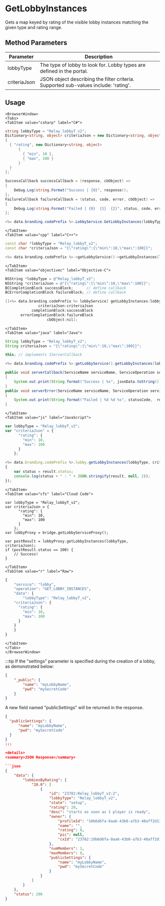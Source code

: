 # GetLobbyInstances

Gets a map keyed by rating of the visible lobby instances matching the given type and rating range.

<PartialServop service_name="lobby" operation_name="GET_LOBBY_INSTANCES" />

## Method Parameters

| Parameter    | Description                                                                         |
| ------------ | ----------------------------------------------------------------------------------- |
| lobbyType    | The type of lobby to look for. Lobby types are defined in the portal.               |
| criteriaJson | JSON object describing the filter criteria. Supported sub-values include: 'rating'. |

## Usage

```mdx-code-block
<BrowserWindow>
<Tabs>
<TabItem value="csharp" label="C#">
```

```csharp
string lobbyType = "Relay_lobbyT_v2";
Dictionary<string, object> criteriaJson = new Dictionary<string, object>
{
  { "rating", new Dictionary<string, object>
      {
        { "min", 10 },
        { "max", 100 }
      }
  }
};

SuccessCallback successCallback = (response, cbObject) =>
{
    Debug.Log(string.Format("Success | {0}", response));
};
FailureCallback failureCallback = (status, code, error, cbObject) =>
{
    Debug.Log(string.Format("Failed | {0}  {1}  {2}", status, code, error));
};

<%= data.branding.codePrefix %>.LobbyService.GetLobbyInstances(lobbyType, criteriaJson, successCallback, failureCallback);
```

```mdx-code-block
</TabItem>
<TabItem value="cpp" label="C++">
```

```cpp
const char *lobbyType = "Relay_lobbyT_v2";
const char *criteriaJson = "{\"rating\":{\"min\":10,\"max\":100}}";

<%= data.branding.codePrefix %>->getLobbyService()->getLobbyInstances(lobbyType, criteriaJson, this);
```

```mdx-code-block
</TabItem>
<TabItem value="objectivec" label="Objective-C">
```

```objectivec
NSString *lobbyType = @"Relay_lobbyT_v2";
NSString *criteriaJson = @"{\"rating\":{\"min\":10,\"max\":100}}";
BCCompletionBlock successBlock;      // define callback
BCErrorCompletionBlock failureBlock; // define callback

[[<%= data.branding.codePrefix %> lobbyService] getLobbyInstances:lobbyType
               criteriaJson:criteriaJson
            completionBlock:successBlock
       errorCompletionBlock:failureBlock
                   cbObject:nil];
```

```mdx-code-block
</TabItem>
<TabItem value="java" label="Java">
```

```java
String lobbyType = "Relay_lobbyT_v2";
String criteriaJson = "{\"rating\":{\"min\":10,\"max\":100}}";

this; // implements IServerCallback

<%= data.branding.codePrefix %>.getLobbyService().getLobbyInstances(lobbyType, criteriaJson, this);

public void serverCallback(ServiceName serviceName, ServiceOperation serviceOperation, JSONObject jsonData)
{
    System.out.print(String.format("Success | %s", jsonData.toString()));
}
public void serverError(ServiceName serviceName, ServiceOperation serviceOperation, int statusCode, int reasonCode, String jsonError)
{
    System.out.print(String.format("Failed | %d %d %s", statusCode,  reasonCode, jsonError.toString()));
}
```

```mdx-code-block
</TabItem>
<TabItem value="js" label="JavaScript">
```

```javascript
var lobbyType = "Relay_lobbyT_v2";
var "criteriaJson" = {
      "rating": {
        "min": 10,
        "max": 100
      }
    };

<%= data.branding.codePrefix %>.lobby.getLobbyInstances(lobbyType, criteriaJson, result =>
{
	var status = result.status;
	console.log(status + " : " + JSON.stringify(result, null, 2));
});
```

```mdx-code-block
</TabItem>
<TabItem value="cfs" label="Cloud Code">
```

```cfscript
var lobbyType = "Relay_lobbyT_v2";
var criteriaJson = {
      "rating": {
        "min": 10,
        "max": 100
      }
    };
var lobbyProxy = bridge.getLobbyServiceProxy();

var postResult = lobbyProxy.getLobbyInstances(lobbyType, criteriaJson);
if (postResult.status == 200) {
    // Success!
}
```

```mdx-code-block
</TabItem>
<TabItem value="r" label="Raw">
```

```r
{
	"service": "lobby",
	"operation": "GET_LOBBY_INSTANCES",
	"data": {
		"lobbyType": "Relay_lobbyT_v2",
    "criteriaJson": {
      "rating": {
        "min": 10,
        "max": 100
      }
    }
	}
}
```

```mdx-code-block
</TabItem>
</Tabs>
</BrowserWindow>
```

:::tip
If the "settings" parameter is specified during the creation of a lobby, as demonstrated below:

```json
{
    "_public": {
        "name": "myLobbyName",
        "pwd": "mySecretCode"
    }
}
```

A new field named "publicSettings" will be returned in the response.

````json
{
  "publicSettings": {
      "name": "myLobbyName",
      "pwd": "mySecretCode"
  }
}
:::

<details>
<summary>JSON Response</summary>

```json
{
    "data": {
        "lobbiesByRating": {
            "20.0": [
                {
                    "id": "23782:Relay_lobbyT_v2:2",
                    "lobbyType": "Relay_lobbyT_v2",
                    "state": "setup",
                    "rating": 20,
                    "desc": "starts as soon as 1 player is ready",
                    "owner": {
                        "profileId": "10b6d6fa-0aa6-43b0-a7b3-48aff2d13312",
                        "name": "",
                        "rating": 0,
                        "pic": null,
                        "cxId": "23782:10b6d6fa-0aa6-43b0-a7b3-48aff2d13312:52kc0h19k0pnnjhnrp8pug7udd"
                    },
                    "numMembers": 1,
                    "maxMembers": 8,
                    "publicSettings": {
                        "name": "myLobbyName",
                        "pwd": "mySecretCode"
                    }
                }
            ]
        }
    },
    "status": 200
}
````

</details>
